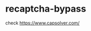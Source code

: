 # recaptcha-bypass
check https://www.capsolver.com/ 



















                                                                                                                 